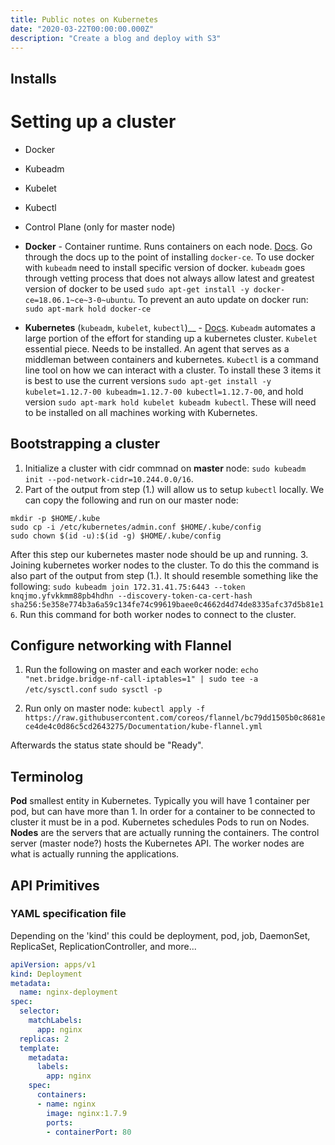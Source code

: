 ```yaml
---
title: Public notes on Kubernetes
date: "2020-03-22T00:00:00.000Z"
description: "Create a blog and deploy with S3"
---
```


## Installs
# Setting up a cluster
* Docker
* Kubeadm
* Kubelet
* Kubectl
* Control Plane (only for master node)

* __Docker__ - Container runtime. Runs containers on each node. [Docs](https://docs.docker.com/install/linux/docker-ce/ubuntu/). Go through the docs up to the point of installing `docker-ce`. To use docker with `kubeadm` need to install specific version of docker. `kubeadm` goes through vetting process that does not always allow latest and greatest version of docker to be used `sudo apt-get install -y docker-ce=18.06.1~ce~3-0~ubuntu`. To prevent an auto update on docker run: `sudo apt-mark hold docker-ce`
* __Kubernetes__ (`kubeadm`, `kubelet`, `kubectl`)__ - [Docs](https://kubernetes.io/docs/setup/production-environment/tools/kubeadm/install-kubeadm/#installing-kubeadm-kubelet-and-kubectl). `Kubeadm` automates a large portion of the effort for standing up a kubernetes cluster. `Kubelet` essential piece. Needs to be installed. An agent that serves as a middleman between containers and kubernetes. `Kubectl` is a command line tool on how we can interact with a cluster. To install these 3 items it is best to use the current versions `sudo apt-get install -y kubelet=1.12.7-00 kubeadm=1.12.7-00 kubectl=1.12.7-00`, and hold version `sudo apt-mark hold kubelet kubeadm kubectl`. These will need to be installed on all machines working with Kubernetes.

## Bootstrapping a cluster
1. Initialize a cluster with cidr commnad on __master__ node: `sudo kubeadm init --pod-network-cidr=10.244.0.0/16`.
2. Part of the output from step (1.) will allow us to setup `kubectl` locally. We can copy the following and run on our master node: 
```shell
mkdir -p $HOME/.kube
sudo cp -i /etc/kubernetes/admin.conf $HOME/.kube/config
sudo chown $(id -u):$(id -g) $HOME/.kube/config
```
After this step our kubernetes master node should be up and running.
3. Joining kubernetes worker nodes to the cluster. To do this the command is also part of the output from step (1.). It should resemble something like the following: `sudo kubeadm join 172.31.41.75:6443 --token knqjmo.yfvkkmm88pb4hdhn --discovery-token-ca-cert-hash sha256:5e358e774b3a6a59c134fe74c99619baee0c4662d4d74de8335afc37d5b81e16`. Run this command for both worker nodes to connect to the cluster.

## Configure networking with Flannel
1. Run the following on master and each worker node:
`echo "net.bridge.bridge-nf-call-iptables=1" | sudo tee -a /etc/sysctl.conf`
`sudo sysctl -p`

2. Run only on master node: `kubectl apply -f https://raw.githubusercontent.com/coreos/flannel/bc79dd1505b0c8681ece4de4c0d86c5cd2643275/Documentation/kube-flannel.yml`

Afterwards the status state should be "Ready".

## Terminolog
__Pod__ smallest entity in Kubernetes. Typically you will have 1 container per pod, but can have more than 1. In order for a container to be connected to cluster it must be in a pod. Kubernetes schedules Pods to run on Nodes.
__Nodes__ are the servers that are actually running the containers. The control server (master node?) hosts the Kubernetes API. The worker nodes are what is actually running the applications.

## API Primitives

### YAML specification file
Depending on the 'kind' this could be deployment, pod, job, DaemonSet, ReplicaSet, ReplicationController, and more...
```yaml
apiVersion: apps/v1
kind: Deployment
metadata:
  name: nginx-deployment
spec:
  selector:
    matchLabels:
      app: nginx
  replicas: 2
  template:
    metadata:
      labels:
        app: nginx
    spec:
      containers:
      - name: nginx
        image: nginx:1.7.9
        ports:
        - containerPort: 80
```